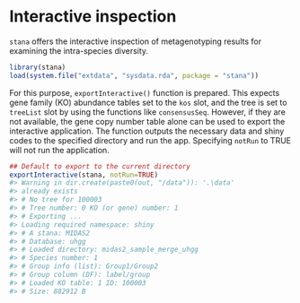 


# Interactive inspection

`stana` offers the interactive inspection of metagenotyping results for examining the intra-species diversity.


```r
library(stana)
load(system.file("extdata", "sysdata.rda", package = "stana"))
```

For this purpose, `exportInteractive()` function is prepared. This expects gene family (KO) abundance tables set to the `kos` slot, and the tree is set to `treeList` slot by using the functions like `consensusSeq`. However, if they are not available, the gene copy number table alone can be used to export the interactive application. The function outputs the necessary data and shiny codes to the specified directory and run the app.
Specifying `notRun` to TRUE will not run the application.


```r
## Default to export to the current directory
exportInteractive(stana, notRun=TRUE)
#> Warning in dir.create(paste0(out, "/data")): '.\data'
#> already exists
#> # No tree for 100003
#> # Tree number: 0 KO (or gene) number: 1
#> # Exporting ...
#> Loading required namespace: shiny
#> # A stana: MIDAS2
#> # Database: uhgg
#> # Loaded directory: midas2_sample_merge_uhgg
#> # Species number: 1
#> # Group info (list): Group1/Group2
#> # Group column (DF): label/group
#> # Loaded KO table: 1 ID: 100003
#> # Size: 882912 B
```
